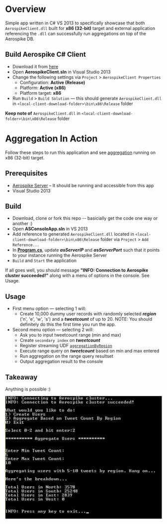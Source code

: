 # Overview
Simple app written in C# VS 2013 to specifically showcase that both `AerospikeClient.dll` built for **x86 (32-bit)** target and external application referencing the `.dll` can successfully run aggregations on top of the Aerospike DB. 

## Build Aerospike C# Client

- Download it from [here](http://www.aerospike.com/download/client/csharp/3.0.12/)
- Open **AerospikeClient.sln** in Visual Studio 2013
- Change the following settings via `Project` > `AerospikeClient Properties`
    + Configuration: **Active (Release)**
    + Platform: **Active (x86)** 
    + Platform target: **x86**
- Run `Build` > `Build Solution` &mdash; this should generate `AerospikeClient.dll` in `<local-client-download-folder>\bin\x86\Release` folder

**Keep note of** `AerospikeClient.dll` in `<local-client-download-folder>\bin\x86\Release` folder

# Aggregation In Action 

Follow these steps to run this application and see [aggregation](/ASConsoleApp/udf/aggregationByRegion.lua) running on x86 (32-bit) target.

## Prerequisites

- [Aerospike Server](http://www.aerospike.com/download/server/latest) – It should be running and accessible from this app
- Visual Studio 2013

## Build

- Download, clone or fork this repo -- basicially get the code one way or another :)
- Open **ASConsoleApp.sln** in VS 2013
- Add reference to generated `AerospikeClient.dll` located in `<local-client-download-folder>\bin\x86\Release` folder via `Project` > `Add Reference...`
- In [**Program.cs**](/ASConsoleApp/Program.cs), update ***asServerIP*** and ***asServerPort*** such that it points to your instance running the Aerospike Server
- `Build` and `Start` the application

If all goes well, you should message **"INFO: Connection to Aerospike cluster succeeded!"** along with a menu of options in the console. See Usage.

## Usage

- First menu option &mdash; selecting 1 will:
  - Create 10,000 dummy user records with randomly selected ***region*** ('n', 'e', 'w', 's') and a ***tweetcount*** of up to 20. NOTE: You should definitely do this the first time you run the app.
- Second menu option &mdash; selecting 2 will:
  - Ask you to input tweetcount range (min and max)
  - Create `secondary index` on ***tweetcount*** 
  - Register streaming UDF [`aggregationByRegion`](/ASConsoleApp/udf/aggregationByRegion.lua)
  - Execute range query on ***tweetcount*** based on min and max entered
  - Run aggregation on the range query resultset 
  - Output aggregation result to the console
  
## Takeaway

Anything is possible :)

![Check This Out](/ASConsoleApp/app_console.png?raw=true)
